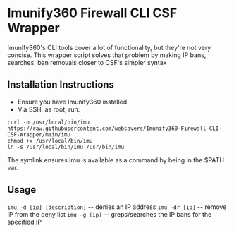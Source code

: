 # Imunify360 Firewall CLI CSF Wrapper
 Imunify360's CLI tools cover a lot of functionality, but they're not very concise. This wrapper script solves that problem by making IP bans, searches, ban removals closer to CSF's simpler syntax

## Installation Instructions
 - Ensure you have Imunify360 installed
 - Via SSH, as root, run: 

 ```
 curl -o /usr/local/bin/imu https://raw.githubusercontent.com/websavers/Imunify360-Firewall-CLI-CSF-Wrapper/main/imu
 chmod +x /usr/local/bin/imu
 ln -s /usr/local/bin/imu /usr/bin/imu
 ```
The symlink ensures imu is available as a command by being in the $PATH var.

## Usage
`imu -d [ip] [description]` -- denies an IP address
`imu -dr [ip]` -- remove IP from the deny list
`imu -g [ip]` -- greps/searches the IP bans for the specified IP
